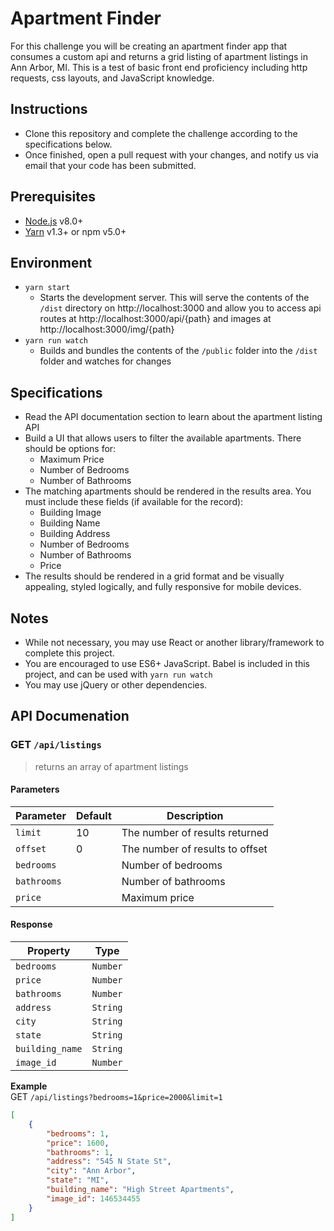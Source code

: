 # Apartment Finder

For this challenge you will be creating an apartment finder app that consumes a custom api and returns a grid listing of apartment listings in Ann Arbor, MI. This is a test of basic front end proficiency including http requests, css layouts, and JavaScript knowledge.

## Instructions
- Clone this repository and complete the challenge according to the specifications below.
- Once finished, open a pull request with your changes, and notify us via email that your code has been submitted.

## Prerequisites
- [Node.js](https://nodejs.org/en/) v8.0+
- [Yarn](https://yarnpkg.com/en/docs/install) v1.3+ or npm v5.0+

## Environment
- `yarn start`
    - Starts the development server. This will serve the contents of the `/dist` directory on http://localhost:3000 and allow you to access api routes at http://localhost:3000/api/{path} and images at http://localhost:3000/img/{path}
- `yarn run watch`
    - Builds and bundles the contents of the `/public` folder into the `/dist` folder and watches for changes

## Specifications
- Read the API documentation section to learn about the apartment listing API
- Build a UI that allows users to filter the available apartments. There should be options for:
    - Maximum Price
    - Number of Bedrooms
    - Number of Bathrooms
- The matching apartments should be rendered in the results area. You must include these fields (if available for the record):
    - Building Image
    - Building Name
    - Building Address
    - Number of Bedrooms
    - Number of Bathrooms
    - Price
- The results should be rendered in a grid format and be visually appealing, styled logically, and fully responsive for mobile devices.


## Notes
- While not necessary, you may use React or another library/framework to complete this project.
- You are encouraged to use ES6+ JavaScript. Babel is included in this project, and can be used with `yarn run watch`
- You may use jQuery or other dependencies.

## API Documenation
### GET `/api/listings`
> returns an array of apartment listings

#### Parameters
| Parameter | Default | Description |
|-|-|-|
| `limit` | 10 | The number of results returned  |
| `offset` | 0 | The number of results to offset |
| `bedrooms` | | Number of bedrooms |
| `bathrooms` | | Number of bathrooms |
| `price` | | Maximum price  |

#### Response
| Property | Type |
|-|-|
| `bedrooms` | `Number` |
| `price` | `Number` |
| `bathrooms` | `Number` |
| `address` | `String` |
| `city` | `String` |
| `state` | `String` |
| `building_name` | `String` |
| `image_id` | `Number` |


**Example**  
GET `/api/listings?bedrooms=1&price=2000&limit=1`
```json
[
    {
        "bedrooms": 1,
        "price": 1600,
        "bathrooms": 1,
        "address": "545 N State St",
        "city": "Ann Arbor",
        "state": "MI",
        "building_name": "High Street Apartments",
        "image_id": 146534455
    }
]
```


